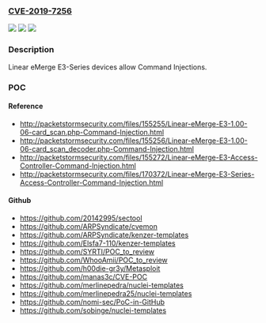 ### [CVE-2019-7256](https://cve.mitre.org/cgi-bin/cvename.cgi?name=CVE-2019-7256)
![](https://img.shields.io/static/v1?label=Product&message=n%2Fa&color=blue)
![](https://img.shields.io/static/v1?label=Version&message=n%2Fa&color=blue)
![](https://img.shields.io/static/v1?label=Vulnerability&message=n%2Fa&color=brighgreen)

### Description

Linear eMerge E3-Series devices allow Command Injections.

### POC

#### Reference
- http://packetstormsecurity.com/files/155255/Linear-eMerge-E3-1.00-06-card_scan.php-Command-Injection.html
- http://packetstormsecurity.com/files/155256/Linear-eMerge-E3-1.00-06-card_scan_decoder.php-Command-Injection.html
- http://packetstormsecurity.com/files/155272/Linear-eMerge-E3-Access-Controller-Command-Injection.html
- http://packetstormsecurity.com/files/170372/Linear-eMerge-E3-Series-Access-Controller-Command-Injection.html

#### Github
- https://github.com/20142995/sectool
- https://github.com/ARPSyndicate/cvemon
- https://github.com/ARPSyndicate/kenzer-templates
- https://github.com/Elsfa7-110/kenzer-templates
- https://github.com/SYRTI/POC_to_review
- https://github.com/WhooAmii/POC_to_review
- https://github.com/h00die-gr3y/Metasploit
- https://github.com/manas3c/CVE-POC
- https://github.com/merlinepedra/nuclei-templates
- https://github.com/merlinepedra25/nuclei-templates
- https://github.com/nomi-sec/PoC-in-GitHub
- https://github.com/sobinge/nuclei-templates

